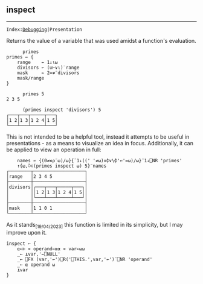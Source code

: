 <section>

# inspect
---
<code>Index:[Debugging](../debugging.html)|Presentation</code>
</section>

<section class="function">

Returns the value of a variable that was used amidst a function's evaluation.

```
      primes
primes ← {
    range    ← 1↓⍳⍵
    divisors ← (∪⊢∨⍳)¨range
    mask     ← 2=≢¨divisors
    mask/range
}

      primes 5
2 3 5

      (primes inspect 'divisors') 5
┌───┬───┬─────┬───┐
│1 2│1 3│1 2 4│1 5│
└───┴───┴─────┴───┘

```

This is not intended to be a helpful tool, instead it attempts to be useful in presentations - as a means to visualize an idea in focus. Additionally, it can be applied to view an operation in full:

```
    names ← {(0≠∊⍴¨⍵)/⍵}{¯1↓((' '≠⍵)∧⌽∨\⌽'←'=⍵)/⍵}¨1↓⎕NR 'primes'
    ↑{⍵,⍥⊂(primes inspect ⍵) 5}¨names
┌────────┬───────────────────┐
│range   │2 3 4 5            │
├────────┼───────────────────┤
│divisors│┌───┬───┬─────┬───┐│
│        ││1 2│1 3│1 2 4│1 5││
│        │└───┴───┴─────┴───┘│
├────────┼───────────────────┤
│mask    │1 1 0 1            │
└────────┴───────────────────┘

```

As it stands<sub>[19/04/2023]</sub> this function is limited in its simplicity, but I may improve upon it.
</section>

<section class="function">

```
inspect ← {
    ⍺←⊢ ⋄ operand←⍺⍺ ⋄ var←⍵⍵
    _← ⍎var,'←⎕NULL'
    _← ⎕FX (var,'←')⎕R('⎕THIS.',var,'←')¨⎕NR 'operand'
    _← ⍺ operand ⍵
    ⍎var
}
```
</section>